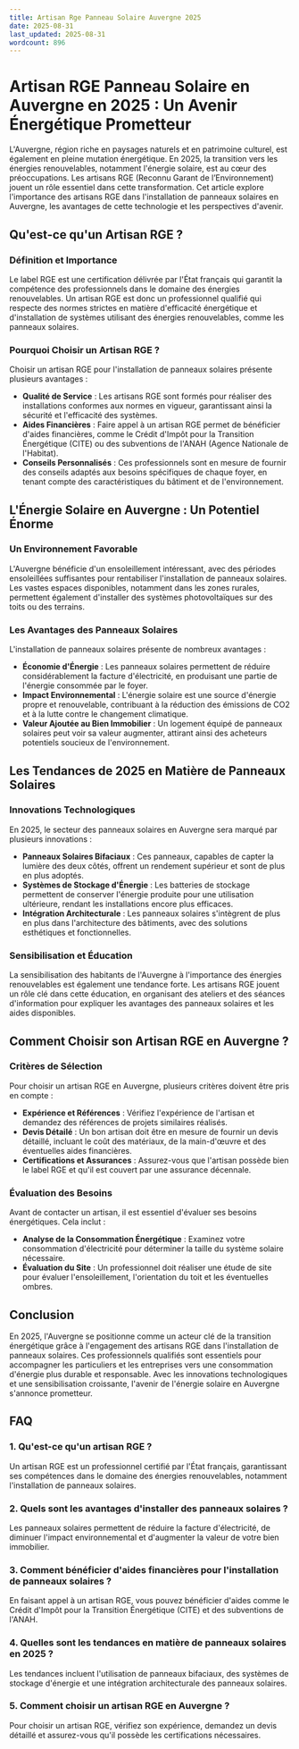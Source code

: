 ```yaml
---
title: Artisan Rge Panneau Solaire Auvergne 2025
date: 2025-08-31
last_updated: 2025-08-31
wordcount: 896
---
```


# Artisan RGE Panneau Solaire en Auvergne en 2025 : Un Avenir Énergétique Prometteur

L'Auvergne, région riche en paysages naturels et en patrimoine culturel, est également en pleine mutation énergétique. En 2025, la transition vers les énergies renouvelables, notamment l'énergie solaire, est au cœur des préoccupations. Les artisans RGE (Reconnu Garant de l’Environnement) jouent un rôle essentiel dans cette transformation. Cet article explore l'importance des artisans RGE dans l'installation de panneaux solaires en Auvergne, les avantages de cette technologie et les perspectives d'avenir.

## Qu'est-ce qu'un Artisan RGE ?

### Définition et Importance

Le label RGE est une certification délivrée par l'État français qui garantit la compétence des professionnels dans le domaine des énergies renouvelables. Un artisan RGE est donc un professionnel qualifié qui respecte des normes strictes en matière d'efficacité énergétique et d'installation de systèmes utilisant des énergies renouvelables, comme les panneaux solaires.

### Pourquoi Choisir un Artisan RGE ?

Choisir un artisan RGE pour l'installation de panneaux solaires présente plusieurs avantages :

- **Qualité de Service** : Les artisans RGE sont formés pour réaliser des installations conformes aux normes en vigueur, garantissant ainsi la sécurité et l'efficacité des systèmes.
- **Aides Financières** : Faire appel à un artisan RGE permet de bénéficier d'aides financières, comme le Crédit d'Impôt pour la Transition Énergétique (CITE) ou des subventions de l'ANAH (Agence Nationale de l'Habitat).
- **Conseils Personnalisés** : Ces professionnels sont en mesure de fournir des conseils adaptés aux besoins spécifiques de chaque foyer, en tenant compte des caractéristiques du bâtiment et de l'environnement.

## L'Énergie Solaire en Auvergne : Un Potentiel Énorme

### Un Environnement Favorable

L'Auvergne bénéficie d'un ensoleillement intéressant, avec des périodes ensoleillées suffisantes pour rentabiliser l'installation de panneaux solaires. Les vastes espaces disponibles, notamment dans les zones rurales, permettent également d'installer des systèmes photovoltaïques sur des toits ou des terrains.

### Les Avantages des Panneaux Solaires

L'installation de panneaux solaires présente de nombreux avantages :

- **Économie d'Énergie** : Les panneaux solaires permettent de réduire considérablement la facture d'électricité, en produisant une partie de l'énergie consommée par le foyer.
- **Impact Environnemental** : L'énergie solaire est une source d'énergie propre et renouvelable, contribuant à la réduction des émissions de CO2 et à la lutte contre le changement climatique.
- **Valeur Ajoutée au Bien Immobilier** : Un logement équipé de panneaux solaires peut voir sa valeur augmenter, attirant ainsi des acheteurs potentiels soucieux de l'environnement.

## Les Tendances de 2025 en Matière de Panneaux Solaires

### Innovations Technologiques

En 2025, le secteur des panneaux solaires en Auvergne sera marqué par plusieurs innovations :

- **Panneaux Solaires Bifaciaux** : Ces panneaux, capables de capter la lumière des deux côtés, offrent un rendement supérieur et sont de plus en plus adoptés.
- **Systèmes de Stockage d'Énergie** : Les batteries de stockage permettent de conserver l'énergie produite pour une utilisation ultérieure, rendant les installations encore plus efficaces.
- **Intégration Architecturale** : Les panneaux solaires s'intègrent de plus en plus dans l'architecture des bâtiments, avec des solutions esthétiques et fonctionnelles.

### Sensibilisation et Éducation

La sensibilisation des habitants de l'Auvergne à l'importance des énergies renouvelables est également une tendance forte. Les artisans RGE jouent un rôle clé dans cette éducation, en organisant des ateliers et des séances d'information pour expliquer les avantages des panneaux solaires et les aides disponibles.

## Comment Choisir son Artisan RGE en Auvergne ?

### Critères de Sélection

Pour choisir un artisan RGE en Auvergne, plusieurs critères doivent être pris en compte :

- **Expérience et Références** : Vérifiez l'expérience de l'artisan et demandez des références de projets similaires réalisés.
- **Devis Détailé** : Un bon artisan doit être en mesure de fournir un devis détaillé, incluant le coût des matériaux, de la main-d'œuvre et des éventuelles aides financières.
- **Certifications et Assurances** : Assurez-vous que l'artisan possède bien le label RGE et qu'il est couvert par une assurance décennale.

### Évaluation des Besoins

Avant de contacter un artisan, il est essentiel d'évaluer ses besoins énergétiques. Cela inclut :

- **Analyse de la Consommation Énergétique** : Examinez votre consommation d'électricité pour déterminer la taille du système solaire nécessaire.
- **Évaluation du Site** : Un professionnel doit réaliser une étude de site pour évaluer l'ensoleillement, l'orientation du toit et les éventuelles ombres.

## Conclusion

En 2025, l'Auvergne se positionne comme un acteur clé de la transition énergétique grâce à l'engagement des artisans RGE dans l'installation de panneaux solaires. Ces professionnels qualifiés sont essentiels pour accompagner les particuliers et les entreprises vers une consommation d'énergie plus durable et responsable. Avec les innovations technologiques et une sensibilisation croissante, l'avenir de l'énergie solaire en Auvergne s'annonce prometteur.

## FAQ

### 1. Qu'est-ce qu'un artisan RGE ?

Un artisan RGE est un professionnel certifié par l'État français, garantissant ses compétences dans le domaine des énergies renouvelables, notamment l'installation de panneaux solaires.

### 2. Quels sont les avantages d'installer des panneaux solaires ?

Les panneaux solaires permettent de réduire la facture d'électricité, de diminuer l'impact environnemental et d'augmenter la valeur de votre bien immobilier.

### 3. Comment bénéficier d'aides financières pour l'installation de panneaux solaires ?

En faisant appel à un artisan RGE, vous pouvez bénéficier d'aides comme le Crédit d'Impôt pour la Transition Énergétique (CITE) et des subventions de l'ANAH.

### 4. Quelles sont les tendances en matière de panneaux solaires en 2025 ?

Les tendances incluent l'utilisation de panneaux bifaciaux, des systèmes de stockage d'énergie et une intégration architecturale des panneaux solaires.

### 5. Comment choisir un artisan RGE en Auvergne ?

Pour choisir un artisan RGE, vérifiez son expérience, demandez un devis détaillé et assurez-vous qu'il possède les certifications nécessaires.